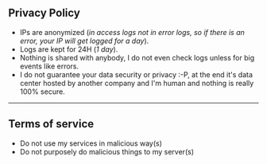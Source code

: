 ## Privacy Policy 
* IPs are anonymized (*in access logs not in error logs, so if there is an error, your IP will get logged for a day*).
* Logs are kept for 24H (*1 day*).
* Nothing is shared with anybody, I do not even check logs unless for big events like errors.
* I do not guarantee your data security or privacy :-P, at the end it's data center hosted by another company and I'm human and nothing is really 100% secure. 
___
## Terms of service
* Do not use my services in malicious way(s)
* Do not purposely do malicious things to my server(s)
